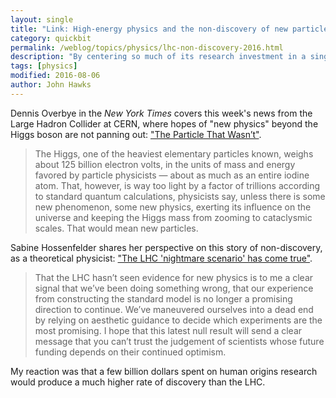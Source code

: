 ```yaml
---
layout: single
title: "Link: High-energy physics and the non-discovery of new particles"
category: quickbit
permalink: /weblog/topics/physics/lhc-non-discovery-2016.html
description: "By centering so much of its research investment in a single multi-billion euro instrument, are physicists missing the boat?"
tags: [physics]
modified: 2016-08-06
author: John Hawks
---
```



Dennis Overbye in the <em>New York Times</em> covers this week's news from the Large Hadron Collider at CERN, where hopes of "new physics" beyond the Higgs boson are not panning out: <a href="http://www.nytimes.com/2016/08/05/science/cern-large-hadron-collider-particle.html?_r=0">"The Particle That Wasn’t"</a>. 

<blockquote>The Higgs, one of the heaviest elementary particles known, weighs about 125 billion electron volts, in the units of mass and energy favored by particle physicists — about as much as an entire iodine atom. That, however, is way too light by a factor of trillions according to standard quantum calculations, physicists say, unless there is some new phenomenon, some new physics, exerting its influence on the universe and keeping the Higgs mass from zooming to cataclysmic scales. That would mean new particles.</blockquote>

Sabine Hossenfelder shares her perspective on this story of non-discovery, as a theoretical physicist: <a href="http://backreaction.blogspot.com/2016/08/the-lhc-nightmare-scenario-has-come-true.html">"The LHC 'nightmare scenario' has come true"</a>.

<blockquote>That the LHC hasn’t seen evidence for new physics is to me a clear signal that we’ve been doing something wrong, that our experience from constructing the standard model is no longer a promising direction to continue. We’ve maneuvered ourselves into a dead end by relying on aesthetic guidance to decide which experiments are the most promising. I hope that this latest null result will send a clear message that you can’t trust the judgement of scientists whose future funding depends on their continued optimism. </blockquote>

My reaction was that a few billion dollars spent on human origins research would produce a much higher rate of discovery than the LHC. 
